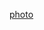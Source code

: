 [photo](https://www.google.com/imgres?imgurl=https%3A%2F%2Fimages.unsplash.com%2Fphoto-1508921912186-1d1a45ebb3c1%3Fixlib%3Drb-1.2.1%26ixid%3DMnwxMjA3fDB8MHxzZWFyY2h8MXx8cGhvdG98ZW58MHx8MHx8%26w%3D1000%26q%3D80&imgrefurl=https%3A%2F%2Funsplash.com%2Fs%2Fphotos%2Fphoto&tbnid=5CH27koKKHxxuM&vet=12ahUKEwjxsru5heD2AhVKXmwGHX-gA1UQMygBegUIARDWAQ..i&docid=AgAT_yR1X6xrJM&w=1000&h=1500&q=photo&ved=2ahUKEwjxsru5heD2AhVKXmwGHX-gA1UQMygBegUIARDWAQ)
